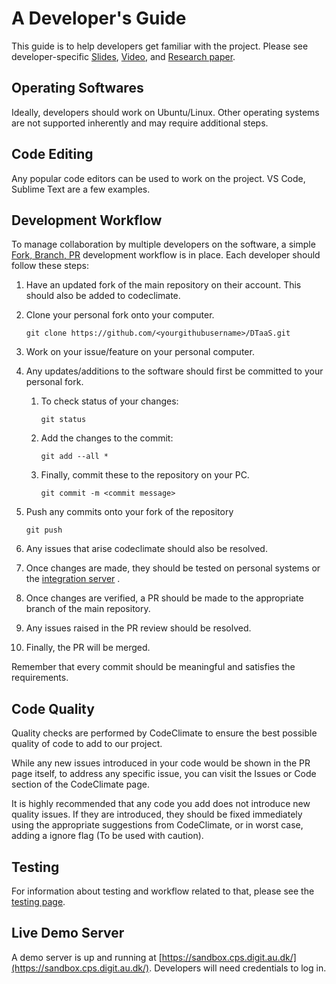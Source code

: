 # A Developer's Guide

This guide is to help developers get familiar with the project. Please see
developer-specific
[Slides](https://odin.cps.digit.au.dk/into-cps/dtaas/assets/DTaaS-overview.pdf),
[Video](https://odin.cps.digit.au.dk/into-cps/dtaas/assets/videos/DTaaS-overview.mkv),
and [Research paper](https://arxiv.org/abs/2305.07244).

## Operating Softwares

Ideally, developers should work on Ubuntu/Linux. Other operating systems
are not supported inherently and may require additional steps.

## Code Editing

Any popular code editors can be used to work on the project. VS Code,
Sublime Text are a few examples.

## Development Workflow

To manage collaboration by multiple developers on the software, a simple
[Fork, Branch, PR](https://gun.io/news/2017/01/how-to-github-fork-branch-and-pull-request/)
development workflow is in place. Each developer should follow these steps:

1. Have an updated fork of the main repository on their account.
This should also be added to codeclimate.
1. Clone your personal fork onto your computer.
    ```
    git clone https://github.com/<yourgithubusername>/DTaaS.git
    ```
1. Work on your issue/feature on your personal computer. 
1. Any updates/additions to the software should first be committed to your personal
   fork.
    1. To check status of your changes:

        ```
        git status
        ```

    2. Add the changes to the commit:

        ```
        git add --all *
        ```

    3. Finally, commit these to the repository on your PC.

        ```
        git commit -m <commit message>
        ```

1. Push any commits onto your fork of the repository

    ```
    git push
    ```

1. Any issues that arise codeclimate should also be resolved.
1. Once changes are made, they should be tested on personal systems or the
   [integration server](https://github.com/INTO-CPS-Association/DTaaS/wiki/DTaaS-Integration-Server) .
1. Once changes are verified, a PR should be made to the
   appropriate branch of the main repository.
1. Any issues raised in the PR review should be resolved.
1. Finally, the PR will be merged.

Remember that every commit should be meaningful and
satisfies the requirements.

## Code Quality

Quality checks are performed by CodeClimate to ensure the best
possible quality of code to add to our project.

While any new issues introduced in your code would be shown in the
PR page itself, to address any specific issue, you can visit the
Issues or Code section of the CodeClimate page.

It is highly recommended that any code you add does not introduce new
quality issues. If they are introduced, they should be fixed immediately
using the appropriate suggestions from CodeClimate, or in worst case,
adding a ignore flag (To be used with caution).

## Testing

For information about testing and workflow related to that, please see the
[testing page](testing/intro.md).

## Live Demo Server

A demo server is up and running at
[https://sandbox.cps.digit.au.dk/](https://sandbox.cps.digit.au.dk/).
Developers will need credentials to log in.
